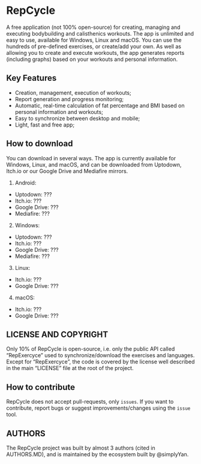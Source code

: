 # RepCycle
A free application (not 100% open-source) for creating, managing and executing bodybuilding and calisthenics workouts. The app is unlimited and easy to use, available for Windows, Linux and macOS. You can use the hundreds of pre-defined exercises, or create/add your own. As well as allowing you to create and execute workouts, the app generates reports (including graphs) based on your workouts and personal information.

## Key Features
- Creation, management, execution of workouts;
- Report generation and progress monitoring;
- Automatic, real-time calculation of fat percentage and BMI based on personal information and workouts;
- Easy to synchronize between desktop and mobile;
- Light, fast and free app;

## How to download
You can download in several ways. The app is currently available for Windows, Linux, and macOS, and can be downloaded from Uptodown, Itch.io or our Google Drive and Mediafire mirrors.
1. Android:
- Uptodown: ???
- Itch.io: ???
- Google Drive: ???
- Mediafire: ???
2. Windows:
- Uptodown: ???
- Itch.io: ???
- Google Drive: ???
- Mediafire: ???
3. Linux:
- Itch.io: ???
- Google Drive: ???
4. macOS:
- Itch.io: ???
- Google Drive: ???

## LICENSE AND COPYRIGHT
Only 10% of RepCycle is open-source, i.e. only the public API called “RepExercyce” used to synchronize/download the exercises and languages. Except for “RepExercyce”, the code is covered by the license well described in the main “LICENSE” file at the root of the project.

## How to contribute
RepCycle does not accept pull-requests, only `issues`. If you want to contribute, report bugs or suggest improvements/changes using the `issue` tool.

## AUTHORS
The RepCycle project was built by almost 3 authors (cited in AUTHORS.MD), and is maintained by the ecosystem built by @simplyYan.
